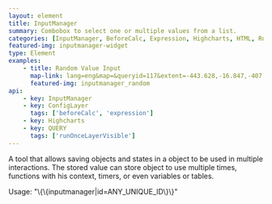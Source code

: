 ```yaml
---
layout: element
title: InputManager
summary: Combobox to select one or multiple values from a list.
categories: [InputManager, BeforeCalc, Expression, Highcharts, HTML, RunOnceLayerVisible]
featured-img: inputmanager-widget
type: Element
examples:
    - title: Random Value Input
      map-link: lang=eng&map=&queryid=117&extent=-443.628,-16.847,-407.373,3.294&tools=helpintro,layerchooser,zoomextent,customzoom,getfeature,hovershowlegend&options=scale,startopened,hidestylechooser,enablequeries,capabilities&visiblelayers=custom
      featured-img: inputmanager_random
api: 
    - key: InputManager
    - key: ConfigLayer
      tags: ['beforeCalc', 'expression']
    - key: Highcharts
    - key: QUERY
      tags: ['runOnceLayerVisible']
---
```

A tool that allows saving objects and states in a object to be used in multiple interactions. The stored value can store object to use multiple times, functions with his context, timers, or even variables or tables.

Usage: "\\\{\\\{inputmanager\|id=ANY_UNIQUE_ID\\\}\\\}"
